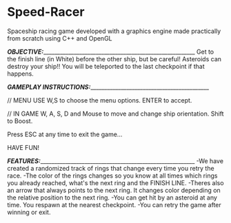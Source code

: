 # Speed-Racer
Spaceship racing game developed with a graphics engine made practically from scratch using C++ and OpenGL

___OBJECTIVE:__________________________________________________________
Get to the finish line (in White) before the other ship, but be careful! Asteroids can destroy
your ship!! You will be teleported to the last checkpoint if that happens.



___GAMEPLAY INSTRUCTIONS:______________________________________________

// MENU
USE W,S to choose the menu options. ENTER to accept.

// IN GAME
W, A, S, D and Mouse to move and change ship orientation.
Shift to Boost.

Press ESC at any time to exit the game...

HAVE FUN!


___FEATURES:___________________________________________________________
-We have created a randomized track of rings that change every time you retry the race.
-The color of the rings changes so you know at all times which rings you already reached, what's the next ring and the FINISH LINE.
-Theres also an arrow that always points to the next ring. It changes color depending on the relative position to the next ring.
-You can get hit by an asteroid at any time. You respawn at the nearest checkpoint.
-You can retry the game after winning or exit.
